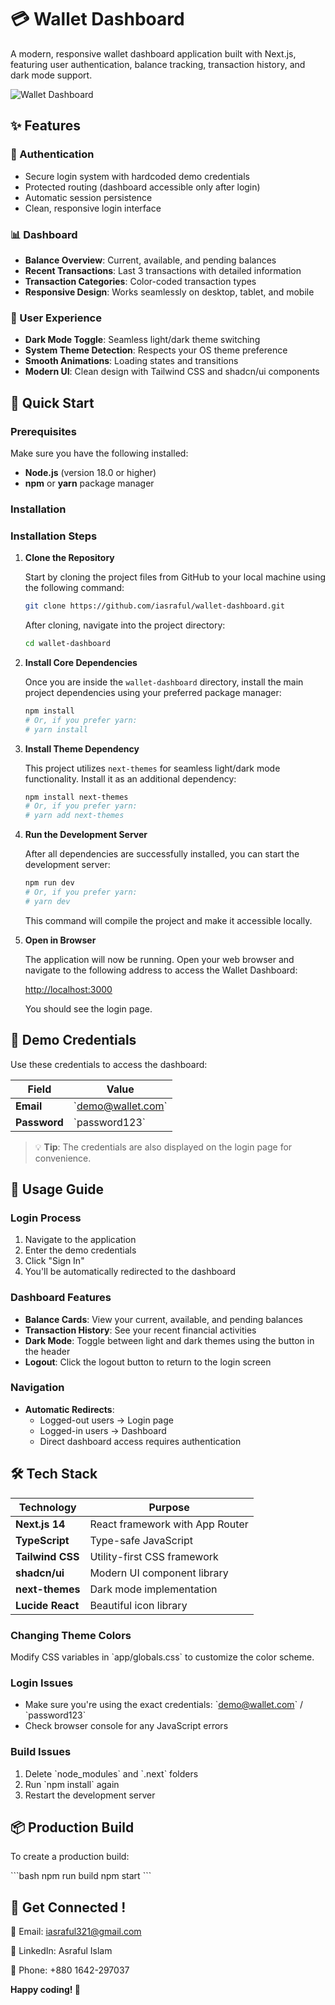 # 💳 Wallet Dashboard

A modern, responsive wallet dashboard application built with Next.js, featuring user authentication, balance tracking, transaction history, and dark mode support.

![Wallet Dashboard](https://images.unsplash.com/photo-1563013544-824ae1b704d3?auto=format&fit=crop&w=1200&h=600&q=80)

## ✨ Features

### 🔐 Authentication
- Secure login system with hardcoded demo credentials
- Protected routing (dashboard accessible only after login)
- Automatic session persistence
- Clean, responsive login interface

### 📊 Dashboard
- **Balance Overview**: Current, available, and pending balances
- **Recent Transactions**: Last 3 transactions with detailed information
- **Transaction Categories**: Color-coded transaction types
- **Responsive Design**: Works seamlessly on desktop, tablet, and mobile

### 🎨 User Experience
- **Dark Mode Toggle**: Seamless light/dark theme switching
- **System Theme Detection**: Respects your OS theme preference
- **Smooth Animations**: Loading states and transitions
- **Modern UI**: Clean design with Tailwind CSS and shadcn/ui components

## 🚀 Quick Start

### Prerequisites

Make sure you have the following installed:
- **Node.js** (version 18.0 or higher)
- **npm** or **yarn** package manager

### Installation

### Installation Steps

1.  **Clone the Repository**

    Start by cloning the project files from GitHub to your local machine using the following command:

    ```bash
    git clone https://github.com/iasraful/wallet-dashboard.git
    ```

    After cloning, navigate into the project directory:

    ```bash
    cd wallet-dashboard
    ```

2.  **Install Core Dependencies**

    Once you are inside the `wallet-dashboard` directory, install the main project dependencies using your preferred package manager:

    ```bash
    npm install
    # Or, if you prefer yarn:
    # yarn install
    ```

3.  **Install Theme Dependency**

    This project utilizes `next-themes` for seamless light/dark mode functionality. Install it as an additional dependency:

    ```bash
    npm install next-themes
    # Or, if you prefer yarn:
    # yarn add next-themes
    ```

4.  **Run the Development Server**

    After all dependencies are successfully installed, you can start the development server:

    ```bash
    npm run dev
    # Or, if you prefer yarn:
    # yarn dev
    ```

    This command will compile the project and make it accessible locally.

5.  **Open in Browser**

    The application will now be running. Open your web browser and navigate to the following address to access the Wallet Dashboard:

    [http://localhost:3000](http://localhost:3000)

    You should see the login page.

## 🔑 Demo Credentials

Use these credentials to access the dashboard:

| Field | Value |
|-------|-------|
| **Email** | \`demo@wallet.com\` |
| **Password** | \`password123\` |

> 💡 **Tip**: The credentials are also displayed on the login page for convenience.

## 📱 Usage Guide

### Login Process
1. Navigate to the application
2. Enter the demo credentials
3. Click "Sign In"
4. You'll be automatically redirected to the dashboard

### Dashboard Features
- **Balance Cards**: View your current, available, and pending balances
- **Transaction History**: See your recent financial activities
- **Dark Mode**: Toggle between light and dark themes using the button in the header
- **Logout**: Click the logout button to return to the login screen

### Navigation
- **Automatic Redirects**: 
  - Logged-out users → Login page
  - Logged-in users → Dashboard
  - Direct dashboard access requires authentication

## 🛠️ Tech Stack

| Technology | Purpose |
|------------|---------|
| **Next.js 14** | React framework with App Router |
| **TypeScript** | Type-safe JavaScript |
| **Tailwind CSS** | Utility-first CSS framework |
| **shadcn/ui** | Modern UI component library |
| **next-themes** | Dark mode implementation |
| **Lucide React** | Beautiful icon library |


### Changing Theme Colors
Modify CSS variables in \`app/globals.css\` to customize the color scheme.

### Login Issues
- Make sure you're using the exact credentials: \`demo@wallet.com\` / \`password123\`
- Check browser console for any JavaScript errors

### Build Issues
1. Delete \`node_modules\` and \`.next\` folders
2. Run \`npm install\` again
3. Restart the development server

## 📦 Production Build

To create a production build:

\`\`\`bash
npm run build
npm start
\`\`\`

## 🤝 Get Connected !

📧 Email: iasraful321@gmail.com

💼 LinkedIn: Asraful Islam

📱 Phone: +880 1642-297037

**Happy coding! 🚀**
 
